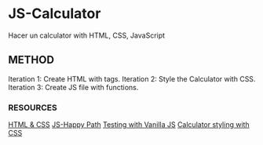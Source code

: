 # JS-Calculator

Hacer un calculator with HTML, CSS, JavaScript

## METHOD

Iteration 1: Create HTML with tags.
Iteration 2: Style the Calculator with CSS.
Iteration 3: Create JS file with functions.

### RESOURCES

[HTML & CSS](https://www.youtube.com/watch?v=EuwzyB_FQNs&feature=youtu.be&ck_subscriber_id=208137066)
[JS-Happy Path](https://www.youtube.com/watch?v=f0SG2j6d-Kg&feature=youtu.be&ck_subscriber_id=208137066)
[Testing with Vanilla JS](https://www.youtube.com/watch?v=G_z39jRHu2M&feature=youtu.be&ck_subscriber_id=208137066)
[Calculator styling with CSS](https://www.cssacademy.com/blog/create-a-calculator-in-html-and-css?ck_subscriber_id=208137066)
